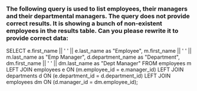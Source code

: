 ### The following query is used to list employees, their managers and their departmental managers. The query does not provide correct results. It is showing a bunch of non-existent employees in the results table.  Can you please rewrite it to provide correct data:

SELECT 
   e.first_name || ' ' || e.last_name as "Employee",
   m.first_name || ' ' || m.last_name as "Emp Manager",
   d.department_name as "Department",
   dm.first_name || ' ' || dm.last_name as "Dept Manager"
FROM employees m
LEFT JOIN employees e ON (m.employee_id = e.manager_id)
LEFT JOIN departments d ON (e.department_id = d.department_id)
LEFT JOIN employees dm ON (d.manager_id = dm.employee_id);